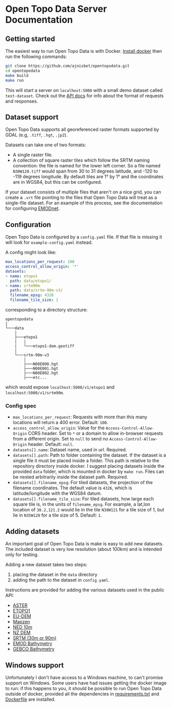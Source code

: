 # Open Topo Data Server Documentation


## Getting started

The easiest way to run Open Topo Data is with Docker. [Install docker](https://docs.docker.com/install/) then run the following commands:

```bash
git clone https://github.com/ajnisbet/opentopodata.git
cd opentopodata
make build
make run
```

This will start a server on `localhost:5000` with a small demo dataset called `test-dataset`. Check out the [API docs](api.md) for info about the format of requests and responses.

## Dataset support

Open Topo Data supports all georeferenced raster formats supported by GDAL (e.g, `.tiff`, `.hgt`, `.jp2`).

Datasets can take one of two formats:

* A single raster file.
* A collection of square raster tiles which follow the SRTM naming convention: the file is named for the lower left corner. So a file named `N30W120.tiff` would span from 30 to 31 degrees latitude, and -120 to -119 degrees longitude. By default tiles are 1° by 1° and the coordinates are in WGS84, but this can be configured.


If your dataset consists of multiple files that aren't on a nice grid, you can create a `.vrt` file pointing to the files that Open Topo Data will treat as a single-file dataset. For an example of this process, see the documentation for configuring [EMODnet](datasets/emod2018.md).


## Configuration

Open Topo Data is configured by a `config.yaml` file. If that file is missing it will look for `example-config.yaml` instead.

A config might look like:

```yaml
max_locations_per_request: 100 
access_control_allow_origin: '*'
datasets:
- name: etopo1
  path: data/etopo1/
- name: srtm90m
  path: data/srtm-90m-v3/
  filename_epsg: 4326
  filename_tile_size: 1
```

corresponding to a directory structure:

```
opentopodata
|
└───data
    |
    ├───etopo1
    |   |
    |   └───etopo1-dem.geotiff
    |
    └───srtm-90m-v3
        |
        ├───N00E000.hgt 
        ├───N00E001.hgt 
        ├───N00E002.hgt 
        ├───etc...
```


which would expose `localhost:5000/v1/etopo1` and `localhost:5000/v1/srtm90m`.


### Config spec

* `max_locations_per_request`: Requests with more than this many locations will return a 400 error. Default: `100`.
* `access_control_allow_origin`: Value for the `Access-Control-Allow-Origin` CORS header. Set to `*` or a domain to allow in-browser requests from a different origin. Set to `null` to send no `Access-Control-Allow-Origin` header. Default: `null`.
* `datasets[].name`: Dataset name, used in url. Required.
* `datasets[].path`: Path to folder containing the dataset. If the dataset is a single file it must be placed inside a folder. This path is relative to the repository directory inside docker. I suggest placing datasets inside the provided `data` folder, which is mounted in docker by `make run`. Files can be nested arbitrarily inside the dataset path. Required.
* `datasets[].filename_epsg`: For tiled datasets, the projection of the filename coordinates. The default value is `4326`, which is latitude/longitude with the WGS84 datum.
* `datasets[].filename_tile_size`: For tiled datasets, how large each square tile is, in the units of `filename_epsg`. For example, a lat,lon location of `38.2,121.2` would lie in the tile `N38W121` for a tile size of 1, but lie in `N35W120` for a tile size of 5. Default: `1`.


## Adding datasets

An important goal of Open Topo Data is make is easy to add new datasets. The included dataset is very low resolution (about 100km) and is intended only for testing.

Adding a new dataset takes two steps:

1. placing the dataset in the `data` directory
2. adding the path to the dataset in `config.yaml`.



Instructions are provided for adding the various datasets used in the public API:


* [ASTER](datasets/aster.md)
* [ETOPO1](datasets/etopo1.md)
* [EU-DEM](datasets/eudem.md)
* [Mapzen](datasets/mapzen.md)
* [NED 10m](datasets/ned.md)
* [NZ DEM](datasets/nzdem.md)
* [SRTM (30m or 90m)](datasets/srtm.md)
* [EMOD Bathymetry](datasets/emod2018.md)
* [GEBCO Bathymetry](datasets/gebco2020.md)


## Windows support

Unfortunately I don't have access to a Windows machine, to can't promise support on Windows. Some users have had issues getting the docker image to run: if this happens to you, it should be possible to run Open Topo Data outside of docker, provided all the dependencies in [requirements.txt](https://github.com/ajnisbet/opentopodata/blob/master/requirements.txt) and [Dockerfile](https://github.com/ajnisbet/opentopodata/blob/master/docker/Dockerfile) are installed.


